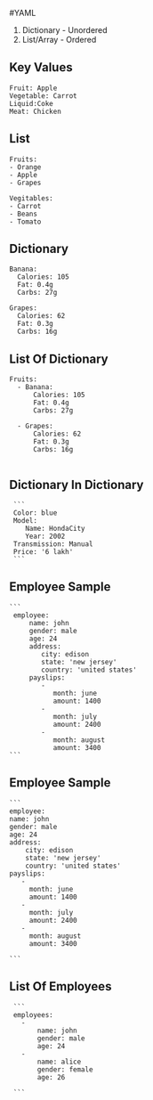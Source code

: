 #YAML
1. Dictionary - Unordered
2. List/Array - Ordered


## Key Values

   ```
   Fruit: Apple
   Vegetable: Carrot
   Liquid:Coke
   Meat: Chicken
   ```

## List

   ```
   Fruits:
   - Orange 
   - Apple
   - Grapes
     
   Vegitables:
   - Carrot
   - Beans
   - Tomato
   ```
## Dictionary 

   ```
   Banana:
     Calories: 105
     Fat: 0.4g
     Carbs: 27g
     
   Grapes:
     Calories: 62
     Fat: 0.3g
     Carbs: 16g  
   
   ```  
 ## List Of Dictionary 
 
   ```
   Fruits: 
     - Banana:
         Calories: 105
         Fat: 0.4g
         Carbs: 27g
     
     - Grapes:
         Calories: 62
         Fat: 0.3g
         Carbs: 16g  
     
   ```
   
   ## Dictionary In Dictionary
     
     ```
     Color: blue
     Model:
        Name: HondaCity
        Year: 2002
     Transmission: Manual
     Price: '6 lakh'
     ```
     
 ## Employee Sample
    
    ```
     employee:
         name: john
         gender: male
         age: 24
         address:
            city: edison
            state: 'new jersey'
            country: 'united states'
         payslips:
            -
               month: june
               amount: 1400
            - 
               month: july
               amount: 2400
            - 
               month: august
               amount: 3400
    ```
 ## Employee Sample
    ```
    employee:
    name: john
    gender: male
    age: 24
    address:
        city: edison
        state: 'new jersey'
        country: 'united states'
    payslips:
       -
         month: june
         amount: 1400
       - 
         month: july
         amount: 2400
       - 
         month: august
         amount: 3400

    ```
     
  ## List Of Employees
     ```
     employees:
       -
           name: john
           gender: male
           age: 24
       -   
           name: alice
           gender: female
           age: 26

     ```
   
   
   
   

